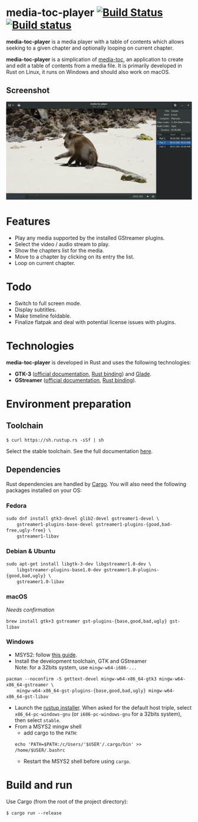# media-toc-player [![Build Status](https://travis-ci.org/fengalin/media-toc-player.svg?branch=master)](https://travis-ci.org/fengalin/media-toc-player) [![Build status](https://ci.appveyor.com/api/projects/status/yc1gba3o1h69t3g3?svg=true)](https://ci.appveyor.com/project/fengalin/media-toc-player)
**media-toc-player** is a media player with a table of contents which allows seeking
to a given chapter and optionally looping on current chapter.

**media-toc-player** is a simplication of [media-toc](https://github.com/fengalin/media-toc),
an application to create and edit a table of contents from a media file. It is
primarily developed in Rust on Linux, it runs on Windows and should also work on macOS.

## <a name='ui'></a>Screenshot
![media-toc-player UI Video](assets/media-toc-player_video.png)

# Features
- Play any media supported by the installed GStreamer plugins.
- Select the video / audio stream to play.
- Show the chapters list for the media.
- Move to a chapter by clicking on its entry the list.
- Loop on current chapter.

# Todo
- Switch to full screen mode.
- Display subtitles.
- Make timeline foldable.
- Finalize flatpak and deal with potential license issues with plugins.

# Technologies
**media-toc-player** is developed in Rust and uses the following technologies:
- **GTK-3** ([official documentation](https://developer.gnome.org/gtk3/stable/),
[Rust binding](http://gtk-rs.org/docs/gtk/)) and [Glade](https://glade.gnome.org/).
- **GStreamer** ([official documentation](https://gstreamer.freedesktop.org/documentation/),
[Rust binding](https://sdroege.github.io/rustdoc/gstreamer/gstreamer/)).

# Environment preparation
## Toolchain
```
$ curl https://sh.rustup.rs -sSf | sh
```
Select the stable toolchain. See the full documentation
[here](https://github.com/rust-lang-nursery/rustup.rs#installation).

## Dependencies
Rust dependencies are handled by [Cargo](http://doc.crates.io/). You will also
need the following packages installed on your OS:

### Fedora
```
sudo dnf install gtk3-devel glib2-devel gstreamer1-devel \
	gstreamer1-plugins-base-devel gstreamer1-plugins-{good,bad-free,ugly-free} \
	gstreamer1-libav
```

### Debian & Ubuntu
```
sudo apt-get install libgtk-3-dev libgstreamer1.0-dev \
	libgstreamer-plugins-base1.0-dev gstreamer1.0-plugins-{good,bad,ugly} \
	gstreamer1.0-libav
```

### macOS
*Needs confirmation*
```
brew install gtk+3 gstreamer gst-plugins-{base,good,bad,ugly} gst-libav
```

### Windows
- MSYS2: follow [this guide](http://www.msys2.org/).
- Install the development toolchain, GTK and GStreamer<br>
Note: for a 32bits system, use `mingw-w64-i686-...`
```
pacman --noconfirm -S gettext-devel mingw-w64-x86_64-gtk3 mingw-w64-x86_64-gstreamer \
	mingw-w64-x86_64-gst-plugins-{base,good,bad,ugly} mingw-w64-x86_64-gst-libav
```

- Launch the [rustup installer](https://www.rustup.rs/).
When asked for the default host triple, select `x86_64-pc-windows-gnu` (or
`i686-pc-windows-gnu` for a 32bits system), then select `stable`.
- From a MSYS2 mingw shell
  - add cargo to the `PATH`:
  ```
  echo 'PATH=$PATH:/c/Users/'$USER'/.cargo/bin' >> /home/$USER/.bashrc
  ```
  - Restart the MSYS2 shell before using `cargo`.

# Build and run
Use Cargo (from the root of the project directory):
```
$ cargo run --release
```
